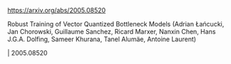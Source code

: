 https://arxiv.org/abs/2005.08520

Robust Training of Vector Quantized Bottleneck Models (Adrian Łańcucki, Jan Chorowski, Guillaume Sanchez, Ricard Marxer, Nanxin Chen, Hans J.G.A. Dolfing, Sameer Khurana, Tanel Alumäe, Antoine Laurent)

| 2005.08520